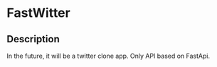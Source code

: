 # FastWitter
## Description
In the future, it will be a twitter clone app. Only API based on FastApi.
